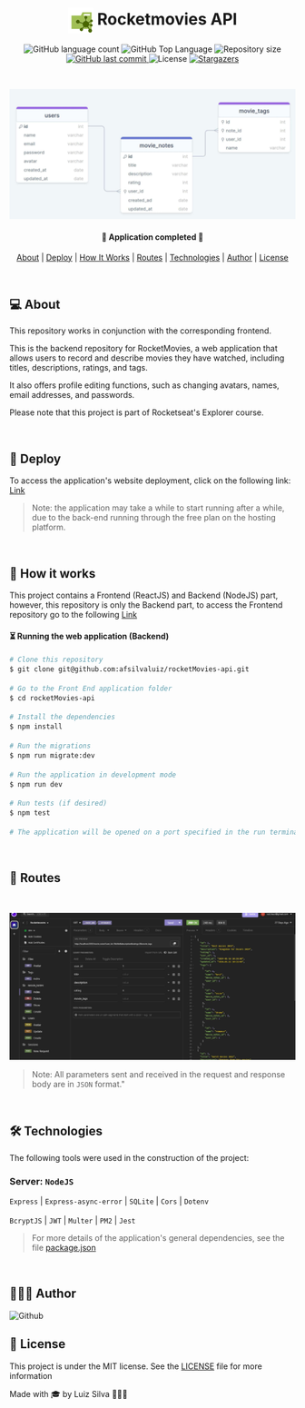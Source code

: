 <h1 align="center">
    <img src=".github/api.svg" title="RocketMovies Api" alt="" width="45px" align="center" />
    Rocketmovies API
</h1>

<p align="center">
  <img alt="GitHub language count" src="https://img.shields.io/github/languages/count/afsilvaluiz/rocketMovies-api">

  <img alt="GitHub Top Language" src="https://img.shields.io/github/languages/top/afsilvaluiz/rocketMovies-api" />

  <img alt="Repository size" src="https://img.shields.io/github/repo-size/afsilvaluiz/rocketMovies-api">

  <a href="https://github.com/afsilvaluiz/rocketMovies-api/commits/master">
    <img alt="GitHub last commit" src="https://img.shields.io/github/last-commit/afsilvaluiz/rocketMovies-api">
  </a>

  <img alt="License" src="https://img.shields.io/github/license/afsilvaluiz/rocketMovies-api">

   <a href="https://github.com/afsilvaluiz/rocketMovies-api/stargazers">
    <img alt="Stargazers" src="https://img.shields.io/github/stars/afsilvaluiz/rocketnotes-backend?style=social">
  </a>
</p>

<br>

<img title="Structure" src=".github/structure.jpg"></img>

<h4 align="center">
	🚀 Application completed 🚀
</h4>

<p align="center">
 <a href="#-about">About</a> |
 <a href="#-deploy">Deploy</a> |
 <a href="#-how-it-works">How It Works</a> |
 <a href="#-routes">Routes</a> |
 <a href="#-technologies">Technologies</a> |
 <a href="#-author">Author</a> |
 <a href="#-license">License</a>
</p>

<br>

## 💻 About

This repository works in conjunction with the corresponding frontend.

This is the backend repository for RocketMovies, a web application that allows users to record and describe movies they have watched, including titles, descriptions, ratings, and tags.

It also offers profile editing functions, such as changing avatars, names, email addresses, and passwords.

Please note that this project is part of Rocketseat's Explorer course.

<br>

## 🔗 Deploy

To access the application's website deployment, click on the following link: [Link](https://minerocketmovies.netlify.app/)

> Note: the application may take a while to start running after a while, due to the back-end running through the free plan on the hosting platform.

<br>

## 🧰 How it works

This project contains a Frontend (ReactJS) and Backend (NodeJS) part, however, this repository is only the Backend part,
to access the Frontend repository go to the following <a href="https://github.com/afsilvaluiz/rocketMovies">Link</a>

#### ⏳ Running the web application (Backend)

```bash
# Clone this repository
$ git clone git@github.com:afsilvaluiz/rocketMovies-api.git

# Go to the Front End application folder
$ cd rocketMovies-api

# Install the dependencies
$ npm install

# Run the migrations
$ npm run migrate:dev

# Run the application in development mode
$ npm run dev

# Run tests (if desired)
$ npm test

# The application will be opened on a port specified in the run terminal
```
<br>

## 🔀 Routes
<br>

<img title="Insomnia" src=".github/insomnia.jpg" alt='Insomnia routes'></img>

> Note: All parameters sent and received in the request and response body are in `JSON` format."

<br>

## 🛠 Technologies

The following tools were used in the construction of the project:

### Server: `NodeJS`
`Express` | `Express-async-error` | `SQLite` | `Cors` | `Dotenv` <br></br>
`BcryptJS` | `JWT` | `Multer` | `PM2` | `Jest`

> For more details of the application's general dependencies, see the file [package.json](./package.json)

<br>

## 🧑🏻‍💻 Author

 <img alt="Github" title="Github" src="https://github.com/afsilvaluiz.png" width="100px" >


## 📝 License

This project is under the MIT license. See the [LICENSE](./LICENSE) file for more information

Made with 🎓 by Luiz Silva 🧑🏻‍💻

